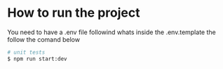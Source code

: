 

# How to run the project

<p>
  You need to have a .env file followind whats inside the .env.template
  the follow the comand below
</p>

```bash
# unit tests
$ npm run start:dev
```